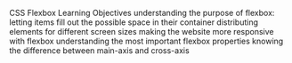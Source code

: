 CSS Flexbox
Learning Objectives
understanding the purpose of flexbox:
letting items fill out the possible space in their container
distributing elements for different screen sizes
making the website more responsive with flexbox
understanding the most important flexbox properties
knowing the difference between main-axis and cross-axis